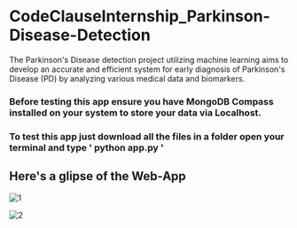 # CodeClauseInternship_Parkinson-Disease-Detection
The Parkinson's Disease detection project utilizing machine learning aims to develop an accurate and efficient system for early diagnosis of Parkinson's Disease (PD) by analyzing various medical data and biomarkers.

### Before testing this app ensure you have MongoDB Compass installed on your system to store your data via Localhost.

### To test this app just download all the files in a folder open your terminal and type ' python app.py '

## Here's a glipse of the Web-App

![1](https://github.com/deepdubey197/CodeClauseInternship_Parkinson-Disease-Detection/assets/117110243/4bb6793d-3167-4af7-9f9c-0d8db4011bca)


![2](https://github.com/deepdubey197/CodeClauseInternship_Parkinson-Disease-Detection/assets/117110243/88fbb990-a012-4c1f-aa8b-b7213a355c16)




